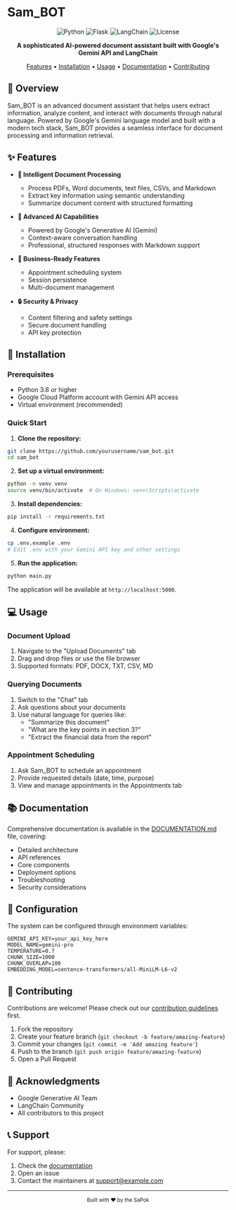 # Sam_BOT

<div align="center">

![Python](https://img.shields.io/badge/python-v3.8+-blue.svg)
![Flask](https://img.shields.io/badge/flask-v2.0+-green.svg)
![LangChain](https://img.shields.io/badge/langchain-latest-orange.svg)
![License](https://img.shields.io/badge/license-MIT-blue.svg)

**A sophisticated AI-powered document assistant built with Google's Gemini API and LangChain**

[Features](#features) • [Installation](#installation) • [Usage](#usage) • [Documentation](#documentation) • [Contributing](#contributing)

</div>

## 🌟 Overview

Sam_BOT is an advanced document assistant that helps users extract information, analyze content, and interact with documents through natural language. Powered by Google's Gemini language model and built with a modern tech stack, Sam_BOT provides a seamless interface for document processing and information retrieval.



## ✨ Features

- **📄 Intelligent Document Processing**
  - Process PDFs, Word documents, text files, CSVs, and Markdown
  - Extract key information using semantic understanding
  - Summarize document content with structured formatting

- **🤖 Advanced AI Capabilities**
  - Powered by Google's Generative AI (Gemini)
  - Context-aware conversation handling
  - Professional, structured responses with Markdown support

- **💼 Business-Ready Features**
  - Appointment scheduling system
  - Session persistence
  - Multi-document management

- **🔒 Security & Privacy**
  - Content filtering and safety settings
  - Secure document handling
  - API key protection

## 🚀 Installation

### Prerequisites

- Python 3.8 or higher
- Google Cloud Platform account with Gemini API access
- Virtual environment (recommended)

### Quick Start

1. **Clone the repository:**

```bash
git clone https://github.com/yourusername/sam_bot.git
cd sam_bot
```

2. **Set up a virtual environment:**

```bash
python -m venv venv
source venv/bin/activate  # On Windows: venv\Scripts\activate
```

3. **Install dependencies:**

```bash
pip install -r requirements.txt
```

4. **Configure environment:**

```bash
cp .env.example .env
# Edit .env with your Gemini API key and other settings
```

5. **Run the application:**

```bash
python main.py
```

The application will be available at `http://localhost:5000`.

## 💻 Usage

### Document Upload

1. Navigate to the "Upload Documents" tab
2. Drag and drop files or use the file browser
3. Supported formats: PDF, DOCX, TXT, CSV, MD

### Querying Documents

1. Switch to the "Chat" tab
2. Ask questions about your documents
3. Use natural language for queries like:
   - "Summarize this document"
   - "What are the key points in section 3?"
   - "Extract the financial data from the report"

### Appointment Scheduling

1. Ask Sam_BOT to schedule an appointment
2. Provide requested details (date, time, purpose)
3. View and manage appointments in the Appointments tab

## 📚 Documentation

Comprehensive documentation is available in the [DOCUMENTATION.md](DOCUMENTATION.md) file, covering:

- Detailed architecture
- API references
- Core components
- Deployment options
- Troubleshooting
- Security considerations

## 🔧 Configuration

The system can be configured through environment variables:

```
GEMINI_API_KEY=your_api_key_here
MODEL_NAME=gemini-pro
TEMPERATURE=0.7
CHUNK_SIZE=1000
CHUNK_OVERLAP=100
EMBEDDING_MODEL=sentence-transformers/all-MiniLM-L6-v2
```

## 🤝 Contributing

Contributions are welcome! Please check out our [contribution guidelines](CONTRIBUTING.md) first.

1. Fork the repository
2. Create your feature branch (`git checkout -b feature/amazing-feature`)
3. Commit your changes (`git commit -m 'Add amazing feature'`)
4. Push to the branch (`git push origin feature/amazing-feature`)
5. Open a Pull Request



## 🙏 Acknowledgments

- Google Generative AI Team
- LangChain Community
- All contributors to this project

## 📞 Support

For support, please:
1. Check the [documentation](DOCUMENTATION.md)
2. Open an issue
3. Contact the maintainers at support@example.com

---

<div align="center">
  <sub>Built with ❤️ by the SaPok</sub>
</div>

